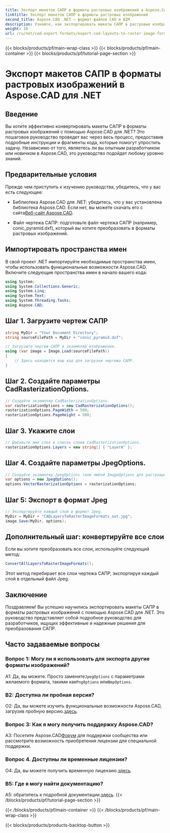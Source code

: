 ```yaml
---
title: Экспорт макетов САПР в форматы растровых изображений в Aspose.CAD для .NET
linktitle: Экспорт макетов САПР в форматы растровых изображений
second_title: Aspose.CAD .NET — формат файлов CAD и BIM
description: Узнайте, как экспортировать макеты САПР в растровые изображения с помощью Aspose.CAD для .NET. Следуйте нашему пошаговому руководству для плавного преобразования.
weight: 10
url: /ru/net/cad-export-formats/export-cad-layouts-to-raster-image-formats/
---
```


{{< blocks/products/pf/main-wrap-class >}}
{{< blocks/products/pf/main-container >}}
{{< blocks/products/pf/tutorial-page-section >}}

# Экспорт макетов САПР в форматы растровых изображений в Aspose.CAD для .NET

## Введение

Вы хотите эффективно конвертировать макеты САПР в форматы растровых изображений с помощью Aspose.CAD для .NET? Это пошаговое руководство проведет вас через весь процесс, предоставив подробные инструкции и фрагменты кода, которые помогут упростить задачу. Независимо от того, являетесь ли вы опытным разработчиком или новичком в Aspose.CAD, это руководство подойдет любому уровню знаний.

## Предварительные условия

Прежде чем приступить к изучению руководства, убедитесь, что у вас есть следующее:

- Библиотека Aspose.CAD для .NET: убедитесь, что у вас установлена библиотека Aspose.CAD. Если нет, вы можете скачать его с сайта[Веб-сайт Aspose.CAD](https://releases.aspose.com/cad/net/).

- Файл чертежа САПР: подготовьте файл чертежа САПР (например, conic_pyramid.dxf), который вы хотите преобразовать в форматы растровых изображений.

## Импортировать пространства имен

В свой проект .NET импортируйте необходимые пространства имен, чтобы использовать функциональные возможности Aspose.CAD. Включите следующие пространства имен в начало вашего кода:

```csharp
using System;
using System.Collections.Generic;
using System.Linq;
using System.Text;
using System.Threading.Tasks;
using Aspose.CAD;
```

## Шаг 1. Загрузите чертеж САПР

```csharp
string MyDir = "Your Document Directory";
string sourceFilePath = MyDir + "conic_pyramid.dxf";

// Загрузите чертеж САПР в экземпляр изображения.
using (var image = Image.Load(sourceFilePath))
{
    // Здесь находится ваш код для загрузки чертежа САПР.
}
```

## Шаг 2. Создайте параметры CadRasterizationOptions.

```csharp
// Создайте экземпляр CadRasterizationOptions.
var rasterizationOptions = new CadRasterizationOptions();
rasterizationOptions.PageWidth = 500;
rasterizationOptions.PageHeight = 500;
```

## Шаг 3. Укажите слои

```csharp
// Добавьте имя слоя в список слоев CadRasterizationOptions.
rasterizationOptions.Layers = new string[] { "LayerA" };
```

## Шаг 4. Создайте параметры JpegOptions.

```csharp
// Создайте экземпляр JpegOptions (или любой ImageOptions для растровых форматов).
var options = new JpegOptions();
options.VectorRasterizationOptions = rasterizationOptions;
```

## Шаг 5: Экспорт в формат Jpeg

```csharp
// Экспортируйте каждый слой в формат Jpeg.
MyDir = MyDir + "CADLayersToRasterImageFormats_out.jpg";
image.Save(MyDir, options);
```

## Дополнительный шаг: конвертируйте все слои

Если вы хотите преобразовать все слои, используйте следующий метод:

```csharp
ConvertAllLayersToRasterImageFormats();
```

Этот метод перебирает все слои чертежа САПР, экспортируя каждый слой в отдельный файл Jpeg.

## Заключение

Поздравляем! Вы успешно научились экспортировать макеты САПР в форматы растровых изображений с помощью Aspose.CAD для .NET. Это руководство представляет собой подробное руководство для разработчиков, ищущих эффективные и надежные решения для преобразования САПР.

## Часто задаваемые вопросы

### Вопрос 1: Могу ли я использовать для экспорта другие форматы изображений?

 А1: Да, вы можете. Просто замените`JpegOptions` с параметрами желаемого формата, такими как`PngOptions` или`BmpOptions`.

### В2: Доступна ли пробная версия?

 О2: Да, вы можете изучить функциональные возможности Aspose.CAD, загрузив пробную версию.[здесь](https://releases.aspose.com/).

### Вопрос 3: Как я могу получить поддержку Aspose.CAD?

 A3: Посетите Aspose.CAD[Форум](https://forum.aspose.com/c/cad/19) для поддержки сообщества или рассмотрите возможность приобретения лицензии для специальной поддержки.

### Вопрос 4. Доступны ли временные лицензии?

 О4: Да, вы можете получить временную лицензию.[здесь](https://purchase.aspose.com/temporary-license/).

### В5: Где я могу найти документацию?

 A5: обратитесь к подробной документации.[здесь](https://reference.aspose.com/cad/net/).
{{< /blocks/products/pf/tutorial-page-section >}}

{{< /blocks/products/pf/main-container >}}
{{< /blocks/products/pf/main-wrap-class >}}

{{< blocks/products/products-backtop-button >}}
